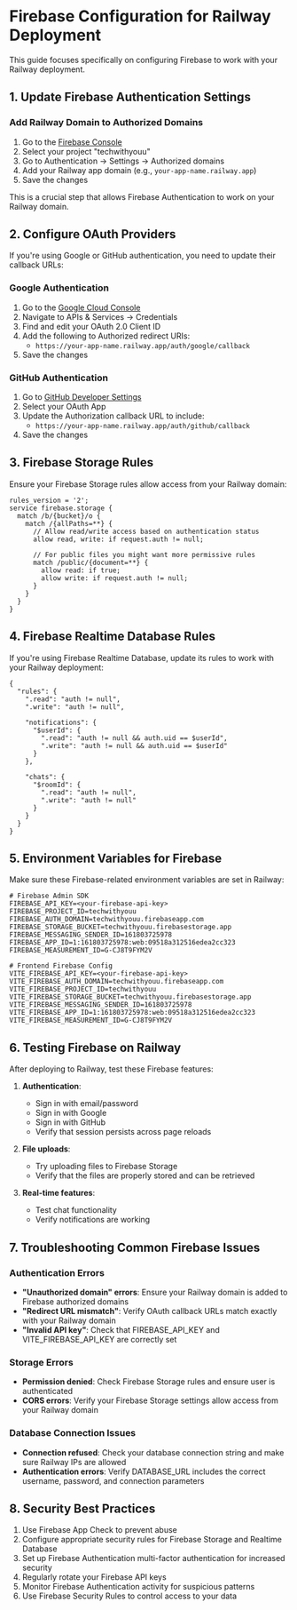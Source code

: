 # Firebase Configuration for Railway Deployment

This guide focuses specifically on configuring Firebase to work with your Railway deployment.

## 1. Update Firebase Authentication Settings

### Add Railway Domain to Authorized Domains

1. Go to the [Firebase Console](https://console.firebase.google.com/)
2. Select your project "techwithyouu"
3. Go to Authentication → Settings → Authorized domains
4. Add your Railway app domain (e.g., `your-app-name.railway.app`)
5. Save the changes

This is a crucial step that allows Firebase Authentication to work on your Railway domain.

## 2. Configure OAuth Providers

If you're using Google or GitHub authentication, you need to update their callback URLs:

### Google Authentication

1. Go to the [Google Cloud Console](https://console.cloud.google.com/)
2. Navigate to APIs & Services → Credentials
3. Find and edit your OAuth 2.0 Client ID
4. Add the following to Authorized redirect URIs:
   - `https://your-app-name.railway.app/auth/google/callback`
5. Save the changes

### GitHub Authentication

1. Go to [GitHub Developer Settings](https://github.com/settings/developers)
2. Select your OAuth App
3. Update the Authorization callback URL to include:
   - `https://your-app-name.railway.app/auth/github/callback`
4. Save the changes

## 3. Firebase Storage Rules

Ensure your Firebase Storage rules allow access from your Railway domain:

```
rules_version = '2';
service firebase.storage {
  match /b/{bucket}/o {
    match /{allPaths=**} {
      // Allow read/write access based on authentication status
      allow read, write: if request.auth != null;
      
      // For public files you might want more permissive rules
      match /public/{document=**} {
        allow read: if true;
        allow write: if request.auth != null;
      }
    }
  }
}
```

## 4. Firebase Realtime Database Rules

If you're using Firebase Realtime Database, update its rules to work with your Railway deployment:

```
{
  "rules": {
    ".read": "auth != null",
    ".write": "auth != null",
    
    "notifications": {
      "$userId": {
        ".read": "auth != null && auth.uid == $userId",
        ".write": "auth != null && auth.uid == $userId"
      }
    },
    
    "chats": {
      "$roomId": {
        ".read": "auth != null",
        ".write": "auth != null"
      }
    }
  }
}
```

## 5. Environment Variables for Firebase

Make sure these Firebase-related environment variables are set in Railway:

```
# Firebase Admin SDK
FIREBASE_API_KEY=<your-firebase-api-key>
FIREBASE_PROJECT_ID=techwithyouu
FIREBASE_AUTH_DOMAIN=techwithyouu.firebaseapp.com
FIREBASE_STORAGE_BUCKET=techwithyouu.firebasestorage.app
FIREBASE_MESSAGING_SENDER_ID=161803725978
FIREBASE_APP_ID=1:161803725978:web:09518a312516edea2cc323
FIREBASE_MEASUREMENT_ID=G-CJ8T9FYM2V

# Frontend Firebase Config
VITE_FIREBASE_API_KEY=<your-firebase-api-key>
VITE_FIREBASE_AUTH_DOMAIN=techwithyouu.firebaseapp.com
VITE_FIREBASE_PROJECT_ID=techwithyouu
VITE_FIREBASE_STORAGE_BUCKET=techwithyouu.firebasestorage.app
VITE_FIREBASE_MESSAGING_SENDER_ID=161803725978
VITE_FIREBASE_APP_ID=1:161803725978:web:09518a312516edea2cc323
VITE_FIREBASE_MEASUREMENT_ID=G-CJ8T9FYM2V
```

## 6. Testing Firebase on Railway

After deploying to Railway, test these Firebase features:

1. **Authentication**:
   - Sign in with email/password
   - Sign in with Google
   - Sign in with GitHub
   - Verify that session persists across page reloads

2. **File uploads**:
   - Try uploading files to Firebase Storage
   - Verify that the files are properly stored and can be retrieved

3. **Real-time features**:
   - Test chat functionality
   - Verify notifications are working

## 7. Troubleshooting Common Firebase Issues

### Authentication Errors

- **"Unauthorized domain" errors**: Ensure your Railway domain is added to Firebase authorized domains
- **"Redirect URL mismatch"**: Verify OAuth callback URLs match exactly with your Railway domain
- **"Invalid API key"**: Check that FIREBASE_API_KEY and VITE_FIREBASE_API_KEY are correctly set

### Storage Errors

- **Permission denied**: Check Firebase Storage rules and ensure user is authenticated
- **CORS errors**: Verify your Firebase Storage settings allow access from your Railway domain

### Database Connection Issues

- **Connection refused**: Check your database connection string and make sure Railway IPs are allowed
- **Authentication errors**: Verify DATABASE_URL includes the correct username, password, and connection parameters

## 8. Security Best Practices

1. Use Firebase App Check to prevent abuse
2. Configure appropriate security rules for Firebase Storage and Realtime Database
3. Set up Firebase Authentication multi-factor authentication for increased security
4. Regularly rotate your Firebase API keys
5. Monitor Firebase Authentication activity for suspicious patterns
6. Use Firebase Security Rules to control access to your data